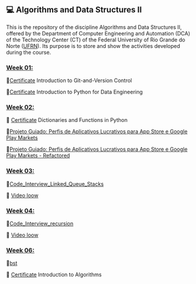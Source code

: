 ## 💻 Algorithms and Data Structures II

This is the repository of the discipline Algorithms and Data Structures II, offered by the Department of Computer Engineering and Automation (DCA) of the Technology Center (CT) of the Federal University of Rio Grande do Norte ([UFRN](https://ufrn.br/)). Its purpose is to store and show the activities developed during the course.

### [Week 01:](https://github.com/mairabrito/data_structure_ii/tree/main/lessons/week_01)
  🔗[Certificate](https://github.com/mairabrito/data_structure_ii/blob/main/lessons/week_01/Introduction-to-Git-and-Version-Control.pdf) Introduction to Git-and-Version Control
  
  🔗[Certificate](https://github.com/mairabrito/data_structure_ii/blob/main/lessons/week_01/Introduction-to-Python-for-Data-Engineering.pdf) Introduction to Python for Data Engineering
  
  ### [Week 02:](https://github.com/mairabrito/data_structure_ii/tree/main/lessons/week_02)
  🔗 [Certificate](https://github.com/mairabrito/data_structure_ii/blob/main/lessons/week_02/Dictionaries-and-Functions-in-Python.pdf) Dictionaries and Functions in Python
   
   🔗[Projeto Guiado: Perfis de Aplicativos Lucrativos para App Store e Google Play Markets](https://github.com/mairabrito/data_structure_ii/blob/main/lessons/week_02/analise_dados_aplicativos_moveis.ipynb)
   
   🔗[Projeto Guiado: Perfis de Aplicativos Lucrativos para App Store e Google Play Markets - Refactored](https://github.com/mairabrito/data_structure_ii/blob/main/lessons/week_02/analise_dados_aplicativos_moveis_refatorado.ipynb)
   
   ### [Week 03:](https://github.com/mairabrito/data_structure_ii/tree/main/lessons/week_03)
   🔗[Code_Interview_Linked_Queue_Stacks](https://github.com/mairabrito/data_structure_ii/blob/main/lessons/week_03/Code_Interview_Linked_Queue_Stacks.ipynb)
           
   🔗 [Video loow](https://www.loom.com/share/80b9bd0130d340c8bba71075267de1b9)
   
   ### [Week 04:](https://github.com/mairabrito/data_structure_ii/tree/main/lessons/week_04)
   🔗[Code_Interview_recursion](https://github.com/mairabrito/data_structure_ii/blob/main/lessons/week_04/Code_Interview_recursion.ipynb)
   
   🔗 [Video loow](https://www.loom.com/share/31feb679afd94e6d871575c12200a606)

  ### [Week 06:](https://github.com/mairabrito/data_structure_ii/tree/main/lessons/week_04)
  🔗[bst](https://github.com/mairabrito/data_structure_ii/blob/main/lessons/week_06/Week_06_bst.ipynb)
  
  🔗 [Certificate](https://github.com/mairabrito/data_structure_ii/blob/main/lessons/week_06/Introduction_to_algorithms.pdf) Introduction to Algorithms
